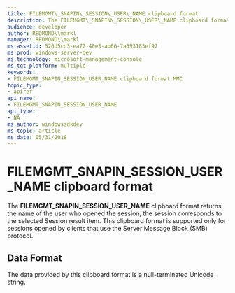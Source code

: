 ```yaml
---
title: FILEMGMT\_SNAPIN\_SESSION\_USER\_NAME clipboard format
description: The FILEMGMT\_SNAPIN\_SESSION\_USER\_NAME clipboard format returns the name of the user who opened the session; the session corresponds to the selected Session result item.
audience: developer
author: REDMOND\\markl
manager: REDMOND\\markl
ms.assetid: 526d5cd3-ea72-40e3-ab66-7a593183ef97
ms.prod: windows-server-dev
ms.technology: microsoft-management-console
ms.tgt_platform: multiple
keywords:
- FILEMGMT_SNAPIN_SESSION_USER_NAME clipboard format MMC
topic_type:
- apiref
api_name:
- FILEMGMT_SNAPIN_SESSION_USER_NAME
api_type:
- NA
ms.author: windowssdkdev
ms.topic: article
ms.date: 05/31/2018
---
```


# FILEMGMT\_SNAPIN\_SESSION\_USER\_NAME clipboard format

The **FILEMGMT\_SNAPIN\_SESSION\_USER\_NAME** clipboard format returns the name of the user who opened the session; the session corresponds to the selected Session result item. This clipboard format is supported only for sessions opened by clients that use the Server Message Block (SMB) protocol.

## Data Format

The data provided by this clipboard format is a null-terminated Unicode string.

 

 




